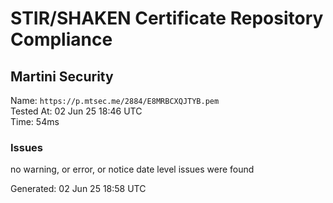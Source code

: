 # STIR/SHAKEN Certificate Repository Compliance

## Martini Security

Name: `https://p.mtsec.me/2884/E8MRBCXQJTYB.pem`\
Tested At: 02 Jun 25 18:46 UTC\
Time: 54ms

### Issues

no warning, or error, or notice date level issues were found

Generated: 02 Jun 25 18:58 UTC
